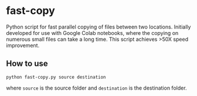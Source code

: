 # fast-copy
Python script for fast parallel copying of files between two locations.
Initially developed for use with Google Colab notebooks, where the copying on numerous small files can take a long time. This script achieves >50X speed improvement.

## How to use
```
python fast-copy.py source destination
```
where `source` is the source folder and `destination` is the destination folder.
